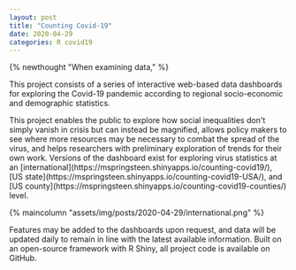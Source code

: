 ```yaml
---
layout: post
title: "Counting Covid-19"
date: 2020-04-29
categories: R covid19
---
```


{% newthought "When examining data," %}

This project consists of a series of interactive web-based data dashboards for exploring the Covid-19 pandemic according to regional socio-economic and demographic statistics.

<!--more--> This project enables the public to explore how social inequalities don't simply vanish in crisis but can instead be magnified, allows policy makers to see where more resources may be necessary to combat the spread of the virus, and helps researchers with preliminary exploration of trends for their own work. Versions of the dashboard exist for exploring virus statistics at an [international](https://mspringsteen.shinyapps.io/counting-covid19/), [US state](https://mspringsteen.shinyapps.io/counting-covid19-USA/), and [US county](https://mspringsteen.shinyapps.io/counting-covid19-counties/) level.

{% maincolumn "assets/img/posts/2020-04-29/international.png" %}

Features may be added to the dashboards upon request, and data will be updated daily to remain in line with the latest  available information. Built on an open-source framework with R Shiny, all project code is available on GitHub.
